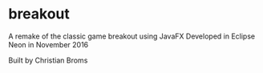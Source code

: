 # breakout

A remake of the classic game breakout using JavaFX
Developed in Eclipse Neon in November 2016

Built by Christian Broms
